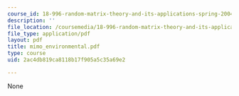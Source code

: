 ```yaml
---
course_id: 18-996-random-matrix-theory-and-its-applications-spring-2004
description: ''
file_location: /coursemedia/18-996-random-matrix-theory-and-its-applications-spring-2004/2ac4db819ca8118b17f905a5c35a69e2_mimo_environmental.pdf
file_type: application/pdf
layout: pdf
title: mimo_environmental.pdf
type: course
uid: 2ac4db819ca8118b17f905a5c35a69e2

---
```

None